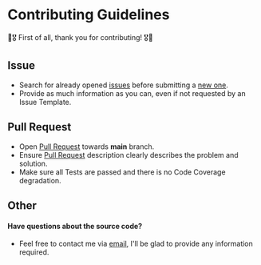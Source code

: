# Contributing Guidelines

:confetti_ball::medal_military: First of all, thank you for contributing! :medal_military::confetti_ball:

## Issue

- Search for already opened [issues](https://github.com/anton-yurchenko/go-changelog/issues) before submitting a [new one](https://github.com/anton-yurchenko/go-changelog/issues/new/choose).
- Provide as much information as you can, even if not requested by an Issue Template.

## Pull Request

- Open [Pull Request](https://github.com/anton-yurchenko/go-changelog/pulls) towards **main** branch.
- Ensure [Pull Request](https://github.com/anton-yurchenko/go-changelog/pulls) description clearly describes the problem and solution.
- Make sure all Tests are passed and there is no Code Coverage degradation.

## Other

#### Have questions about the source code?

- Feel free to contact me via [email](mailto:anton.doar+go-changelog@gmail.com), I'll be glad to provide any information required.
